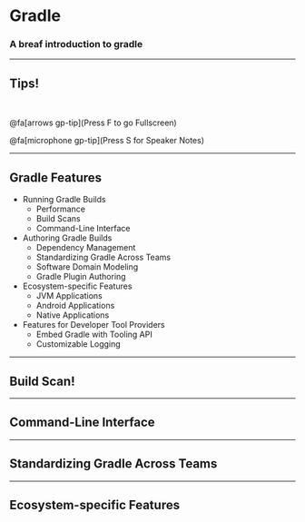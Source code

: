 # Gradle

### A breaf introduction to gradle

---

## Tips!

<br>

@fa[arrows gp-tip](Press F to go Fullscreen)

@fa[microphone gp-tip](Press S for Speaker Notes)

---

## Gradle Features

- Running Gradle Builds
  - Performance
  - Build Scans
  - Command-Line Interface
- Authoring Gradle Builds
  - Dependency Management
  - Standardizing Gradle Across Teams
  - Software Domain Modeling
  - Gradle Plugin Authoring
- Ecosystem-specific Features
  - JVM Applications
  - Android Applications
  - Native Applications
- Features for Developer Tool Providers
  - Embed Gradle with Tooling API
  - Customizable Logging

---

## Build Scan!

---

## Command-Line Interface

---

## Standardizing Gradle Across Teams


---

## Ecosystem-specific Features



